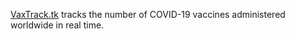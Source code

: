 [VaxTrack.tk](https://vaxtrack.tk/) tracks the number of COVID-19 vaccines administered worldwide in real time.